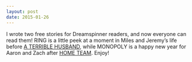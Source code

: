 ```yaml
---
layout: post
date: 2015-01-26
---
```


I wrote two free stories for Dreamspinner readers, and now everyone can read them! RING is a little peek at a moment in Miles and Jeremy’s life before [A TERRIBLE HUSBAND](http://www.dreamspinnerpress.com/store/product_info.php?products_id=5943), while MONOPOLY is a happy new year for Aaron and Zach after [HOME TEAM](http://www.dreamspinnerpress.com/store/product_info.php?products_id=4211). Enjoy!
